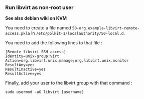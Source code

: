 ### Run libvirt as non-root user

**See also debian wiki on KVM**

You need to create a file named `50-org.example-libvirt-remote-access.pkla` in
`/etc/polkit-1/localauthority/50-local.d`.

You need to add the following lines to that file :

```
[Remote libvirt SSH access]
Identity=unix-group:virt
Action=org.libvirt.unix.manage;org.libvirt.unix.monitor
ResultAny=yes
ResultInactive=yes
ResultActive=yes
```

Finally, add your user to the libvirt group with that command :

`sudo usermod -aG libvirt [username]`
